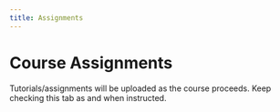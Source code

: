 ```yaml
---
title: Assignments
---
```


# Course Assignments

Tutorials/assignments will be uploaded as the course proceeds. Keep checking this tab as and when instructed.
